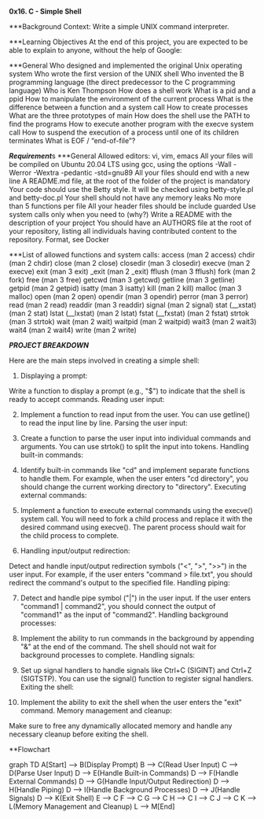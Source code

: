 ****0x16. C - Simple Shell****

***Background Context:
Write a simple UNIX command interpreter.

***Learning Objectives
At the end of this project, you are expected to be able to explain to anyone, without the help of Google:

***General
Who designed and implemented the original Unix operating system
Who wrote the first version of the UNIX shell
Who invented the B programming language (the direct predecessor to the C programming language)
Who is Ken Thompson
How does a shell work
What is a pid and a ppid
How to manipulate the environment of the current process
What is the difference between a function and a system call
How to create processes
What are the three prototypes of main
How does the shell use the PATH to find the programs
How to execute another program with the execve system call
How to suspend the execution of a process until one of its children terminates
What is EOF / “end-of-file”?

*****Requirement*****s
***General
Allowed editors: vi, vim, emacs
All your files will be compiled on Ubuntu 20.04 LTS using gcc, using the options -Wall -Werror -Wextra -pedantic -std=gnu89
All your files should end with a new line
A README.md file, at the root of the folder of the project is mandatory
Your code should use the Betty style. It will be checked using betty-style.pl and betty-doc.pl
Your shell should not have any memory leaks
No more than 5 functions per file
All your header files should be include guarded
Use system calls only when you need to (why?)
Write a README with the description of your project
You should have an AUTHORS file at the root of your repository, listing all individuals having contributed content to the repository. Format, see Docker

***List of allowed functions and system calls:
access (man 2 access)
chdir (man 2 chdir)
close (man 2 close)
closedir (man 3 closedir)
execve (man 2 execve)
exit (man 3 exit)
_exit (man 2 _exit)
fflush (man 3 fflush)
fork (man 2 fork)
free (man 3 free)
getcwd (man 3 getcwd)
getline (man 3 getline)
getpid (man 2 getpid)
isatty (man 3 isatty)
kill (man 2 kill)
malloc (man 3 malloc)
open (man 2 open)
opendir (man 3 opendir)
perror (man 3 perror)
read (man 2 read)
readdir (man 3 readdir)
signal (man 2 signal)
stat (__xstat) (man 2 stat)
lstat (__lxstat) (man 2 lstat)
fstat (__fxstat) (man 2 fstat)
strtok (man 3 strtok)
wait (man 2 wait)
waitpid (man 2 waitpid)
wait3 (man 2 wait3)
wait4 (man 2 wait4)
write (man 2 write)

*****PROJECT BREAKDOWN*****

Here are the main steps involved in creating a simple shell:

1. Displaying a prompt:

Write a function to display a prompt (e.g., "$") to indicate that the shell is ready to accept commands.
Reading user input:

2. Implement a function to read input from the user. You can use getline() to read the input line by line.
Parsing the user input:

3. Create a function to parse the user input into individual commands and arguments. You can use strtok() to split the input into tokens.
Handling built-in commands:

4. Identify built-in commands like "cd" and implement separate functions to handle them. For example, when the user enters "cd directory", you should change the current working directory to "directory".
Executing external commands:

5. Implement a function to execute external commands using the execve() system call. You will need to fork a child process and replace it with the desired command using execve(). The parent process should wait for the child process to complete.
6. Handling input/output redirection:

Detect and handle input/output redirection symbols ("<", ">", ">>") in the user input. For example, if the user enters "command > file.txt", you should redirect the command's output to the specified file.
Handling piping:

7. Detect and handle pipe symbol ("|") in the user input. If the user enters "command1 | command2", you should connect the output of "command1" as the input of "command2".
Handling background processes:

8. Implement the ability to run commands in the background by appending "&" at the end of the command. The shell should not wait for background processes to complete.
Handling signals:

9. Set up signal handlers to handle signals like Ctrl+C (SIGINT) and Ctrl+Z (SIGTSTP). You can use the signal() function to register signal handlers.
Exiting the shell:

10. Implement the ability to exit the shell when the user enters the "exit" command.
Memory management and cleanup:

Make sure to free any dynamically allocated memory and handle any necessary cleanup before exiting the shell.

**Flowchart

graph TD
A[Start] --> B(Display Prompt)
B --> C(Read User Input)
C --> D(Parse User Input)
D --> E(Handle Built-in Commands)
D --> F(Handle External Commands)
D --> G(Handle Input/Output Redirection)
D --> H(Handle Piping)
D --> I(Handle Background Processes)
D --> J(Handle Signals)
D --> K(Exit Shell)
E --> C
F --> C
G --> C
H --> C
I --> C
J --> C
K --> L(Memory Management and Cleanup)
L --> M[End]
